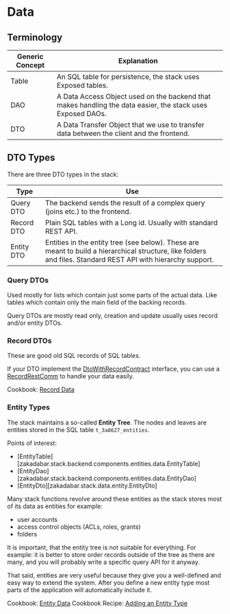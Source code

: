 # Data

## Terminology

| Generic Concept | Explanation |
| ---- | ---- |
| Table | An SQL table for persistence, the stack uses Exposed tables. |
| DAO | A Data Access Object used on the backend that makes handling the data easier, the stack uses Exposed DAOs. |
| DTO | A Data Transfer Object that we use to transfer data between the client and the frontend. |

## DTO Types

There are three DTO types in the stack:

| Type | Use |
| ---- | --- |
| Query DTO | The backend sends the result of a complex query (joins etc.) to the frontend. |
| Record DTO | Plain SQL tables with a Long id. Usually with standard REST API. |
| Entity DTO | Entities in the entity tree (see below). These are meant to build a hierarchical structure, like folders and files. Standard REST API with hierarchy support. |

### Query DTOs

Used mostly for lists which contain just some parts of the actual data. Like tables which contain only the main
field of the backing records.

Query DTOs are mostly read only, creation and update usually uses record and/or entity DTOs.

### Record DTOs

These are good old SQL records of SQL tables.

If your DTO implement the [DtoWithRecordContract](../../src/commonMain/kotlin/zakadabar/stack/extend/DtoWithRecordContract.kt)
interface, you can use a [RecordRestComm](../../src/jsMain/kotlin/zakadabar/stack/frontend/comm/rest/RecordRestComm.kt)
to handle your data easily.

Cookbook: [Record Data](../cookbook/common/Data.md#Record-Data)

### Entity Types

The stack maintains a so-called **Entity Tree**. The nodes and leaves are entities
stored in the SQL table `t_3a8627_entities`. 

Points of interest:

* [EntityTable][zakadabar.stack.backend.components.entities.data.EntityTable]
* [EntityDao][zakadabar.stack.backend.components.entities.data.EntityDao]
* [EntityDto][zakadabar.stack.data.entity.EntityDto]

Many stack functions revolve around these entities as the stack stores most of 
its data as entities for example:

* user accounts
* access control objects (ACLs, roles, grants)
* folders

It is important, that the entity tree is not suitable for everything. For example:
it is better to store order records outside of the tree as there are many, and 
you will probably write a specific query API for it anyway.

That said, entities are very useful because they give you a well-defined and easy
way to extend the system. After you define a new entity type most parts of the 
application will automatically include it.

Cookbook: [Entity Data](../cookbook/common/Data.md#Entity-Data)
Cookbook Recipe: [Adding an Entity Type](../cookbook/common/Entities.md#Add-a-New-Entity-Type)